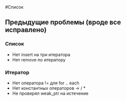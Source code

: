 #Список
## Предыдущие проблемы (вроде все исправлено)
### Список
* Нет insert на три итератора
* Нет remove по итератору
### Итератор
* Нет оператора != для for .. each
* Нет константных операторов -> / *
* Не проверял weak_ptr на истечение

